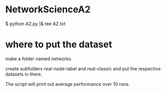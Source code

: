 # NetworkScienceA2

$ python A2.py |& tee A2.txt

# where to put the dataset

make a folder named networks

create subfolders real-node-label and real-classic and put the respective datasets in there.

The script will print out average performance over 10 runs.
